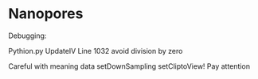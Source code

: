 # Nanopores
Debugging:

Pythion.py UpdateIV Line 1032 avoid division by zero


Careful with meaning data setDownSampling setCliptoView! Pay attention
